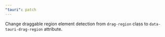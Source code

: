 ```yaml
---
"tauri": patch
---
```


Change draggable region element detection from `drag-region` class to `data-tauri-drag-region` attribute.
